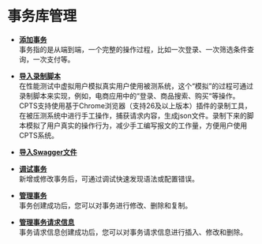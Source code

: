 # 事务库管理<a name="cpts_01_0082"></a>

-   **[添加事务](添加事务.md)**  
事务指的是从端到端，一个完整的操作过程，比如一次登录、一次筛选条件查询，一次支付等。
-   **[导入录制脚本](导入录制脚本.md)**  
在性能测试中虚拟用户模拟真实用户使用被测系统，这个“模拟”的过程可通过录制脚本来实现，例如，电商应用中的“登录、商品搜索、购买“等操作。CPTS支持使用基于Chrome浏览器（支持26及以上版本）插件的录制工具，在被压测系统中进行手工操作，捕获请求内容，生成json文件。录制下来的脚本模拟了用户真实的操作行为，减少手工编写报文的工作量，方便用户使用CPTS系统。
-   **[导入Swagger文件](导入Swagger文件.md)**  

-   **[调试事务](调试事务.md)**  
新增或修改事务后，可通过调试快速发现语法或配置错误。
-   **[管理事务](管理事务.md)**  
事务创建成功后，您可以对事务进行修改、删除和复制。
-   **[管理事务请求信息](管理事务请求信息.md)**  
事务请求信息创建成功后，您可以对事务请求信息进行插入、修改和删除。

